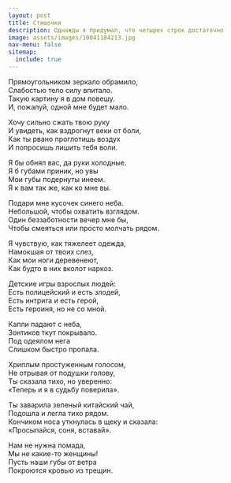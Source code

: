 ```yaml
---
layout: post
title: Стишочки
description: Однажды я придумал, что четырех строк достаточно
image: assets/images/10041184213.jpg
nav-menu: false
sitemap:
  include: true
---
```


<p>
Прямоугольником зеркало обрамило,<br />
Слабостью тело силу впитало.<br />
Такую картину я в дом повешу.<br />
И, пожалуй, одной мне будет мало.
</p>
<p>
Хочу сильно сжать твою руку<br />
И увидеть, как вздрогнут веки от боли,<br />
Как ты рвано проглотишь воздух<br />
И попросишь лишить тебя воли.
</p>
<p>
Я бы обнял вас, да руки холодные.<br />
Я б губами приник, но увы<br />
Мои губы подернуты инеем.<br />
Я к вам так же, как ко мне вы.
</p>
<p>
Подари мне кусочек синего неба.<br />
Небольшой, чтобы охватить взглядом.<br />
Один беззаботности вечер мне бы,<br />
Чтобы смеяться или просто молчать рядом.
</p>
<p>
Я чувствую, как тяжелеет одежда,<br />
Намокшая от твоих слез,<br />
Как мои ноги деревенеют,<br />
Как будто в них вколот наркоз.
</p>
<p>
Детские игры взрослых людей:<br />
Есть полицейский и есть злодей,<br />
Есть интрига и есть герой,<br />
Есть героиня, но не со мной.
</p>
<p>
Капли падают с неба,<br />
Зонтиков ткут покрывало.<br />
Под одеялом нега<br />
Слишком быстро пропала.
</p>
<p>
Хриплым простуженным голосом,<br />
Не отрывая от подушки голову,<br />
Ты сказала тихо, но уверенно:<br />
«Теперь и я в судьбу поверила».
</p>
<p>
Ты заварила зеленый китайский чай,<br />
Подошла и легла тихо рядом.<br />
Кончиком носа уткнулась в щеку и сказала:<br />
«Просыпайся, соня, вставай».
</p>
<p>
Нам не нужна помада,<br />
Мы не какие-то женщины!<br />
Пусть наши губы от ветра<br />
Покроются кровью из трещин.
</p>
